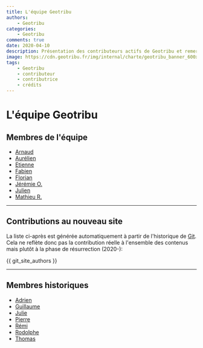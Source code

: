 ```yaml
---
title: L'équipe Geotribu
authors:
    - Geotribu
categories:
    - Geotribu
comments: true
date: 2020-04-10
description: Présentation des contributeurs actifs de Geotribu et remerciements aux personnes et projets libres qui rendent l'aventure possible.
image: https://cdn.geotribu.fr/img/internal/charte/geotribu_banner_600x300.png
tags:
    - Geotribu
    - contributeur
    - contributrice
    - crédits
---
```


# L'équipe Geotribu

## Membres de l'équipe

- [Arnaud](./arnaud-vandecasteele.md)
- [Aurélien](./aurelien-chaumet.md)
- [Etienne](./etienne-delay.md)
- [Fabien](./fabien-goblet.md)
- [Florian](./florian-boret.md)
- [Jérémie O.](./jeremie-ory.md)
- [Julien](./julien-moura.md)
- [Mathieu R.](./mathieu-rajerison.md)

----

## Contributions au nouveau site

La liste ci-après est générée automatiquement à partir de l'historique de [Git](https://fr.wikipedia.org/wiki/Git). Cela ne reflète donc pas la contribution réelle à l'ensemble des contenus mais plutôt à la phase de résurrection (2020-):

{{ git_site_authors }}

----

## Membres historiques

- [Adrien](./adrien-van-hamme.md)
- [Guillaume](./guillaume-de-boyer.md)
- [Julie](./julie-pierson.md)
- [Pierre](./pierre-vernier.md)
- [Rémi](./remi-bovard.md)
- [Rodolphe](./rodolphe-quiedeville.md)
- [Thomas](./thomas-gratier.md)
